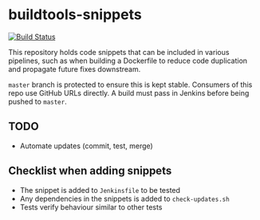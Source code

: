 # buildtools-snippets

[![Build Status](https://jenkins.capra.tv/buildStatus/icon?job=buildtools/buildtools-snippets/master)](https://jenkins.capra.tv/job/buildtools/job/buildtools-snippets/job/master/)

This repository holds code snippets that can be included in various
pipelines, such as when building a Dockerfile to reduce code duplication
and propagate future fixes downstream.

`master` branch is protected to ensure this is kept stable. Consumers of this
repo use GitHub URLs directly. A build must pass in Jenkins before being
pushed to `master`.

## TODO

* Automate updates (commit, test, merge)

## Checklist when adding snippets

* The snippet is added to `Jenkinsfile` to be tested
* Any dependencies in the snippets is added to `check-updates.sh`
* Tests verify behaviour similar to other tests
